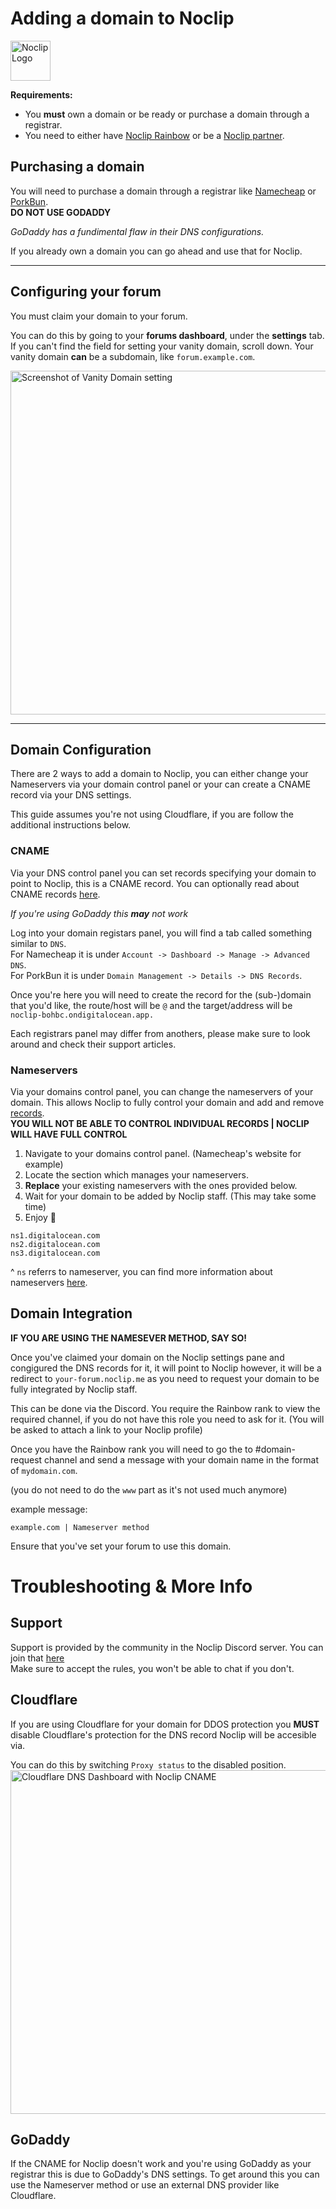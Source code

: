 # Adding a domain to Noclip
<img src='https://i.imgur.com/l4QcLFe.png' alt='Noclip Logo' width=64px>

**Requirements:**
- You **must** own a domain or be ready or purchase a domain through a registrar.
- You need to either have [Noclip Rainbow](https://noclip.me/upgrade) or be a [Noclip partner](https://noclip.me/partners).

## Purchasing a domain

You will need to purchase a domain through a registrar like [Namecheap](https://namecheap.pxf.io/noclip/) or [PorkBun](https://porkbun.com/).
<br>
**DO NOT USE GODADDY**

*GoDaddy has a fundimental flaw in their DNS configurations.*

If you already own a domain you can go ahead and use that for Noclip.

---

## Configuring your forum

You must claim your domain to your forum.

You can do this by going to your **forums dashboard**, under the **settings** tab.
If you can't  find the field for setting your vanity domain, scroll down.
Your vanity domain **can** be a subdomain, like `forum.example.com`.

<img src='https://i.imgur.com/jD9lJDp.png' alt='Screenshot of Vanity Domain setting' width=550px>

---

## Domain Configuration

There are 2 ways to add a domain to Noclip, you can either change your Nameservers via your domain control panel or your can create a CNAME record via your DNS settings.

This guide assumes you're not using Cloudflare, if you are follow the additional instructions below.

### CNAME

Via your DNS control panel you can set records specifying your domain to point to Noclip, this is a CNAME record. You can optionally read about CNAME records [here](https://www.cloudflare.com/en-gb/learning/dns/dns-records/dns-cname-record/).

*If you're using GoDaddy this **may** not work*

Log into your domain registars panel, you will find a tab called something similar to `DNS`.
<br>
For Namecheap it is under `Account -> Dashboard -> Manage -> Advanced DNS`.
<br>
For PorkBun it is under `Domain Management -> Details -> DNS Records`.

Once you're here you will need to create the record for the (sub-)domain that you'd like, the route/host will be `@` and the target/address will be `noclip-bohbc.ondigitalocean.app.`

Each registrars panel may differ from anothers, please make sure to look around and check their support articles. 

### Nameservers

Via your domains control panel, you can change the nameservers of your domain.
This allows Noclip to fully control your domain and add and remove [records](https://www.cloudflare.com/learning/dns/dns-records/).
<br/>
**YOU WILL NOT BE ABLE TO CONTROL INDIVIDUAL RECORDS | NOCLIP WILL HAVE FULL CONTROL**

1. Navigate to your domains control panel. (Namecheap's website for example)
2. Locate the section which manages your nameservers.
3. **Replace** your existing nameservers with the ones provided below.
4. Wait for your domain to be added by Noclip staff. (This may take some time)
5. Enjoy 🙂

```
ns1.digitalocean.com
ns2.digitalocean.com
ns3.digitalocean.com
```
^ `ns` referrs to nameserver, you can find more information about nameservers [here](https://www.cloudflare.com/en-gb/learning/dns/dns-records/dns-ns-record/).

## Domain Integration

**IF YOU ARE USING THE NAMESEVER METHOD, SAY SO!**

Once you've claimed your domain on the Noclip settings pane and congigured the DNS records for it, it will point to Noclip however, it will be a redirect to `your-forum.noclip.me` as you need to request your domain to be fully integrated by Noclip staff.

This can be done via the Discord.
You require the Rainbow rank to view the required channel, if you do not have this role you need to ask for it. (You will be asked to attach a link to your Noclip profile)

Once you have the Rainbow rank you will need to go the to #domain-request channel and send a message with your domain name in the format of `mydomain.com`.

(you do not need to do the `www` part as it's not used much anymore)

example message: 
```
example.com | Nameserver method
```

Ensure that you've set your forum to use this domain.

# Troubleshooting & More Info

## Support

Support is provided by the community in the Noclip Discord server. You can join that [here](https://physgun.com/discord)
<br>
Make sure to accept the rules, you won't be able to chat if you don't.

## Cloudflare

If you are using Cloudflare for your domain for DDOS protection you **MUST** disable Cloudflare's protection for the DNS record Noclip will be accesible via.

You can do this by switching `Proxy status` to the disabled position.
<img src='https://i.imgur.com/Ykj3wXj.png' alt='Cloudflare DNS Dashboard with Noclip CNAME' width=550px>

## GoDaddy

If the CNAME for Noclip doesn't work and you're using GoDaddy as your registrar this is due to GoDaddy's DNS settings. To get around this you can use the Nameserver method or use an external DNS provider like Cloudflare.
